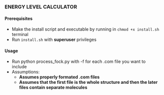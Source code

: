 ### ENERGY LEVEL CALCULATOR

#### Prerequisites
* Make the install script and executable by running in `chmod +x install.sh` terminal
* Run `install.sh` with **superuser** privileges

#### Usage
* Run python process_fock.py with -f for each .com file you want to include
* Assumptions:
    - **Assumes properly formated .com files**
    - **Assumes that the first file is the whole structure and then the later files contain separate molecules**
